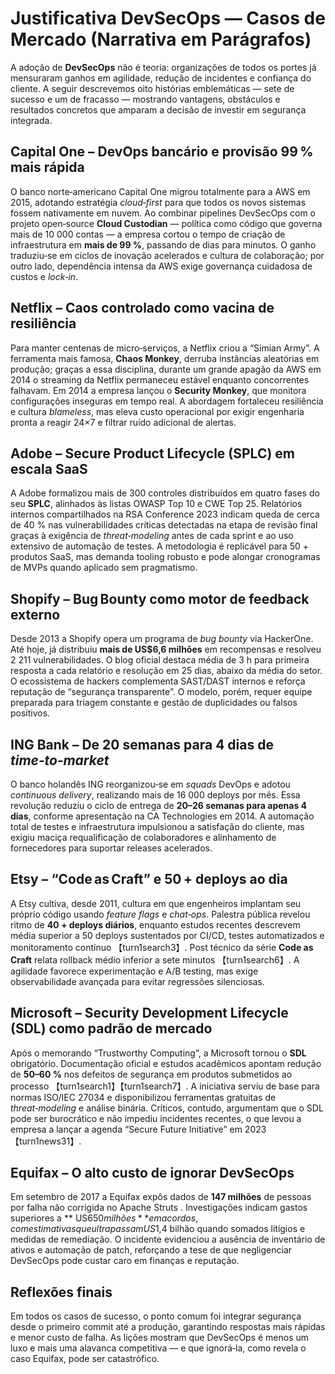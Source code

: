 # Justificativa DevSecOps — Casos de Mercado (Narrativa em Parágrafos)

A adoção de **DevSecOps** não é teoria: organizações de todos os portes já mensuraram ganhos em agilidade, redução de
incidentes e confiança do cliente. A seguir descrevemos oito histórias emblemáticas — sete de sucesso e um de fracasso —
mostrando vantagens, obstáculos e resultados concretos que amparam a decisão de investir em segurança integrada.

## Capital One – DevOps bancário e provisão 99 % mais rápida

O banco norte‑americano Capital One migrou totalmente para a AWS em 2015, adotando estratégia *cloud‑first* para que
todos os novos sistemas fossem nativamente em nuvem. Ao combinar pipelines DevSecOps com o projeto
open‑source **Cloud Custodian** — política como código que governa mais de 10 000 contas — a empresa cortou o tempo de
criação de infraestrutura em **mais de 99 %**, passando de dias para minutos. O ganho traduziu‑se em
ciclos de inovação acelerados e cultura de colaboração; por outro lado, dependência intensa da AWS exige governança
cuidadosa de custos e *lock‑in*.

## Netflix – Caos controlado como vacina de resiliência

Para manter centenas de micro‑serviços, a Netflix criou a “Simian Army”. A ferramenta mais famosa, **Chaos Monkey**,
derruba instâncias aleatórias em produção; graças a essa disciplina, durante um grande apagão da AWS em 2014 o streaming
da Netflix permaneceu estável enquanto concorrentes falhavam. Em 2014 a empresa lançou o **Security
Monkey**, que monitora configurações inseguras em tempo real. A abordagem fortaleceu
resiliência e cultura *blameless*, mas eleva custo operacional por exigir engenharia pronta a reagir 24×7 e filtrar
ruído adicional de alertas.

## Adobe – Secure Product Lifecycle (SPLC) em escala SaaS

A Adobe formalizou mais de 300 controles distribuídos em quatro fases do seu **SPLC**, alinhados às listas OWASP Top 10
e CWE Top 25. Relatórios internos compartilhados na RSA Conference 2023 indicam queda de cerca de 40 %
nas vulnerabilidades críticas detectadas na etapa de revisão final graças à exigência de *threat‑modeling* antes de cada
sprint e ao uso extensivo de automação de testes. A metodologia é replicável para 50 + produtos SaaS, mas demanda
tooling robusto e pode alongar cronogramas de MVPs quando aplicado sem pragmatismo.

## Shopify – Bug Bounty como motor de feedback externo

Desde 2013 a Shopify opera um programa de *bug bounty* via HackerOne. Até hoje, já distribuiu **mais de US$6,6 milhões**
em recompensas e resolveu 2 211 vulnerabilidades. O blog oficial destaca média de 3 h para primeira
resposta a cada relatório e resolução em 25 dias, abaixo da média do setor. O ecossistema de hackers
complementa SAST/DAST internos e reforça reputação de “segurança transparente”. O modelo, porém, requer equipe preparada
para triagem constante e gestão de duplicidades ou falsos positivos.

## ING Bank – De 20 semanas para 4 dias de *time‑to‑market*

O banco holandês ING reorganizou‑se em *squads* DevOps e adotou *continuous delivery*, realizando mais de 16 000 deploys
por mês. Essa revolução reduziu o ciclo de entrega de **20–26 semanas para apenas 4 dias**, conforme apresentação na CA
Technologies em 2014. A automação total de testes e infraestrutura impulsionou a satisfação do cliente,
mas exigiu maciça requalificação de colaboradores e alinhamento de fornecedores para suportar releases acelerados.

## Etsy – “Code as Craft” e 50 + deploys ao dia

A Etsy cultiva, desde 2011, cultura em que engenheiros implantam seu próprio código usando *feature flags* e *chat‑ops*.
Palestra pública revelou ritmo de **40 + deploys diários**, enquanto estudos recentes descrevem média
superior a 50 deploys sustentados por CI/CD, testes automatizados e monitoramento contínuo 【turn1search3】. Post técnico
da série **Code as Craft** relata rollback médio inferior a sete minutos 【turn1search6】. A agilidade favorece
experimentação e A/B testing, mas exige observabilidade avançada para evitar regressões silenciosas.

## Microsoft – Security Development Lifecycle (SDL) como padrão de mercado

Após o memorando “Trustworthy Computing”, a Microsoft tornou o **SDL** obrigatório. Documentação oficial e estudos
acadêmicos apontam redução de **50–60 %** nos defeitos de segurança em produtos submetidos ao processo
【turn1search1】【turn1search7】. A iniciativa serviu de base para normas ISO/IEC 27034 e disponibilizou ferramentas
gratuitas de *threat‑modeling* e análise binária. Críticos, contudo, argumentam que o SDL pode ser burocrático e não
impediu incidentes recentes, o que levou a empresa a lançar a agenda “Secure Future Initiative” em 2023 【turn1news31】.

## Equifax – O alto custo de ignorar DevSecOps

Em setembro de 2017 a Equifax expôs dados de **147 milhões** de pessoas por falha não corrigida no Apache Struts
. Investigações indicam gastos superiores a **
US$ 650 milhões** em acordos, com estimativas que ultrapassam US$1,4 bilhão quando somados litígios e medidas de
remediação. O incidente evidenciou a ausência de inventário de ativos e automação de patch, reforçando a
tese de que negligenciar DevSecOps pode custar caro em finanças e reputação.

## Reflexões finais

Em todos os casos de sucesso, o ponto comum foi integrar segurança desde o primeiro commit até a produção, garantindo
respostas mais rápidas e menor custo de falha. As lições mostram que DevSecOps é menos um luxo e mais uma alavanca
competitiva — e que ignorá‑la, como revela o caso Equifax, pode ser catastrófico.
